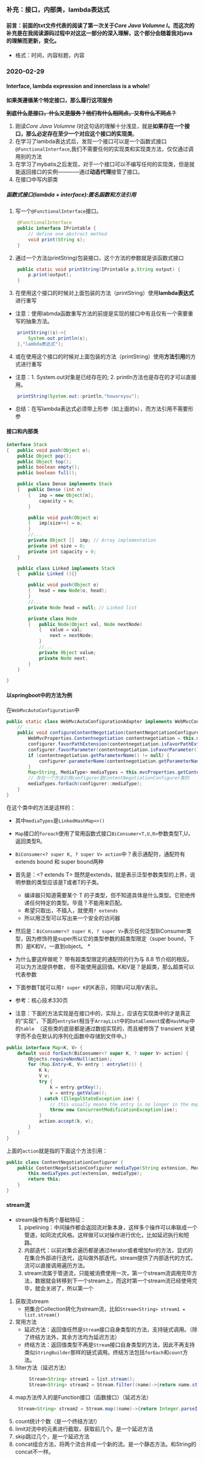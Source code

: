 ### 补充：接口，内部类，lambda表达式
#### 前言：前面的txt文件代表的阅读了第一次关于*Core Java Volumne I*。而这次的补充是在我阅读源码过程中对这这一部分的深入理解，这个部分会随着我对java的理解而更新，变化。
* 格式：时间，内容标题，内容

### 2020-02-29
#### Interface, lambda expression and innerclass is a whole!
**如果类遵循某个特定接口，那么履行这项服务**

~~**到底什么是接口，什么又是服务？他们有什么相同点，又有什么不同点？**~~
1. 刚读*Core Java Volumne I*对这句话的理解十分浅显，就是**如果存在一个接口，那么必定存在至少一个对应这个接口的实现类**。
2. 在学习了lambda表达式后，发现一个接口可以是一个函数式接口``@FunctionalInterface``,我们不需要任何的实现类和实现类方法，仅仅通过调用别的方法
3. 在学习了mybatis之后发现，对于一个接口可以不编写任何的实现类，但是就能返回接口的实例————通过**动态代理**接管了接口。
4. 在接口中写内部类

##### 函数式接口(lambda + interface):匿名函数和方法引用
1. 写一个``@FunctionalInterface``接口。
```java
    @FunctionalInterface
    public interface IPrintable {
        // define one abstract method
        void print(String s);
    }
```

2. 通过一个方法(printString)包装接口，这个方法的参数就是该函数式接口
```java 
    public static void printString(IPrintable p,String output) {
        p.print(output);
    }
```
3. 在使用这个接口的时候对上面包装的方法（printString）使用**lambda表达式**进行重写
* 注意：使用labmda函数重写方法的前提是实现的接口中有且仅有一个需要重写的抽象方法。
```java 
    printString((s)->{
        System.out.println(s);
    },"lambda表达式");
```

4. 或在使用这个接口的时候对上面包装的方法（printString）使用**方法引用**的方式进行重写
* 注意：1. System.out对象是已经存在的; 2. println方法也是存在的才可以直接用。
```java 
    printString(System.out::println,"howareyou");
```

* 总结：在写lambda表达式必须带上形参（如上面的s），而方法引用不需要形参
#### 接口和内部类
```java
interface Stack 
{	public void push(Object o);
	public Object pop();
	public Object top();
	public boolean empty();
	public boolean full();

	public class Dense implements Stack
	{	public Dense (int n)
		{	imp = new Object[n];
			capacity = n;
		}

		public void push(Object o)
		{	imp[size++] = o;
		}
		//...
		private Object []  imp; // Array implementation
		private int size = 0;
		private int capacity = 0;
	}

	public class Linked implements Stack
	{	public Linked (){}

		public void push(Object o)
		{	head = new Node(o, head);
		}
		//...
		private Node head = null; // Linked list

		private class Node
		{	public Node(Object val, Node nextNode)
			{	value = val;
				next = nextNode;
			}
			//...
			private Object value;
			private Node next;
		}
	}

}
```

#### 以springboot中的方法为例
在``WebMvcAutoConfiguration``中
```java
public static class WebMvcAutoConfigurationAdapter implements WebMvcConfigurer {
    // ...
    public void configureContentNegotiation(ContentNegotiationConfigurer configurer) {
        WebMvcProperties.Contentnegotiation contentnegotiation = this.mvcProperties.getContentnegotiation();
        configurer.favorPathExtension(contentnegotiation.isFavorPathExtension());
        configurer.favorParameter(contentnegotiation.isFavorParameter());
        if (contentnegotiation.getParameterName() != null) {
            configurer.parameterName(contentnegotiation.getParameterName());
        }
        Map<String, MediaType> mediaTypes = this.mvcProperties.getContentnegotiation().getMediaTypes();
        // 存在一个方法引用configurer是ContentNegotiationConfigurer类的
        mediaTypes.forEach(configurer::mediaType);
    }
}
```
在这个类中的方法是这样的：
* 其中``mediaTypes``是``LinkedHashMap<>()``

* ``Map``接口的``foreach``使用了常用函数式接口``BiConsumer<T,U,R>``参数类型T,U，返回类型R。

* ``BiConsumer<? super K, ? super V> action``中？表示通配符，通配符有extends bound 和 super bound两种

* 首先是：<? extends T> 既然是extends，就是表示泛型参数类型的上界，说明参数的类型应该是T或者T的子类。
   * 编译器只知道需要某个 T 的子类型，但不知道具体是什么类型。它拒绝传递任何特定的类型。毕竟？不能用来匹配。
   * 希望只取出，不插入，就使用``? extends``
   * 所以用泛型可以写出来一个安全的访问器

* 然后是：``BiConsumer<? super K, ? super V>``表示任何泛型BiConsumer类型，因为修饰符是super所以它的类型参数的超类型限定（super bound，下界）是K和V，一直到object。
   * 
* 为什么要这样做呢？ 带有超类型限定的通配符的行为与 8.8 节介绍的相反。可以为方法提供参数， 但不能使用返回值。K和V是？是超类，那么超类可以代表参数

* 下面参数T就可以用``? super K``的K表示，同理U可以用V表示。

* 参考：核心技术330页

* 注意：下面的方法实现是在接口中的，实际上，应该在实现类中的才是真正的“实现”，下面的``entrySet``相当于``ArrayList``中的``DataElement``或者``HashMap``中的``table
``（这些类的底层都是通过数组实现的，而且被修饰了 transient   关键字而不会在默认的序列化函数中存储到文件中。）
```java
public interface Map<K, V> {
    default void forEach(BiConsumer<? super K, ? super V> action) {
        Objects.requireNonNull(action);
        for (Map.Entry<K, V> entry : entrySet()) {
            K k;
            V v;
            try {
                k = entry.getKey();
                v = entry.getValue();
            } catch (IllegalStateException ise) {
                // this usually means the entry is no longer in the map.
                throw new ConcurrentModificationException(ise);
            }
            action.accept(k, v);
        }
    }
}
```
上面的``action``就是指的下面这个方法引用：
```java
public class ContentNegotiationConfigurer {
	public ContentNegotiationConfigurer mediaType(String extension, MediaType mediaType) {
		this.mediaTypes.put(extension, mediaType);
		return this;
	}
}
```
#### stream流
* stream操作有两个基础特征：
   1. pipelining：中间操作都会返回流对象本身，这样多个操作可以串联成一个管道，如同流式风格。这样做可以对操作进行优化，比如延迟执行和短路。
   2. 内部迭代：以前对集合遍历都是通过iterator或者增加for的方法，显式的在集合外部进行迭代，这叫做外部迭代。stream提供了内部迭代的方式，流可以直接调用遍历方法。
   3. stream流属于管道流，只能被消费使用一次，第一个stream流调用完毕方法，数据就会转移到下一个stream上，而这时第一个stream流已经使用完毕，就会关闭了，所以第一个
1. 获取流stream
   * 把集合Collection转化为stream流，比如``Stream<String> stream1 = list.stream()``
2. 常用方法
   * 延迟方法：返回值任然是``Stream``接口自身类型的方法，支持链式调用。（除了终结方法外，其余方法均为延迟方法）
   * 终结方法：返回值类型不再是``Stream``接口自身类型的方法，因此不再支持类似``StringBuilder``那样的链式调用。终结方法包括``forEach``和``count``方法。
3. filter方法（延迟方法）
   ```java 
        Stream<String> stream1 = list.stream();
        Stream<String> stream2 = Stream.filter((name)->{return name.startwith(name);});         
   ```
4. map方法传入的是Function接口（函数接口）（延迟方法）
   ```java 
    Stream<String> stream2 = Stream.map((name)->{return Integer.parseInt(name);});  
   ```
5. count统计个数（是一个终结方法!）
6. limit对流中的元素进行截取，获取前几个。是一个延迟方法
7. skip跳过几个，是一个延迟方法
8. concat组合方法，将两个流合并成一个新的流。是一个静态方法。和String的concat不一样。
